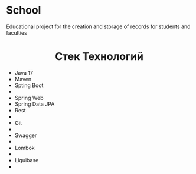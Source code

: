 # School
Educational project for the creation and storage of records for students and faculties
<h1 align="center">Стек Технологий</h1>

<ul>
 <li>Java 17</li>
 <li>Maven</li>
 <li>Spting Boot<li>
 <li>Spring Web</li>
 <li>Spring Data JPA</li>
 <li>Rest<li>
 <li>Git<li>
 <li>Swagger<li>
 <li>Lombok<li>
 <li>Liquibase<li>
</ul>
